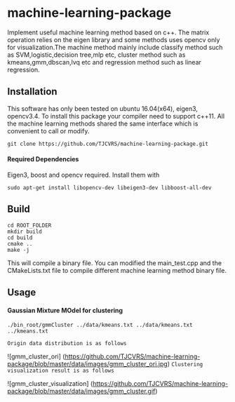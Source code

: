 # machine-learning-package
Implement useful machine learning method based on c++. The matrix operation relies on the eigen library and some methods uses opencv only for visualization.The machine method mainly include classify method such as SVM,logistic,decision tree,mlp etc, cluster method such as kmeans,gmm,dbscan,lvq etc and regression method such as linear regression.

## Installation
This software has only been tested on ubuntu 16.04(x64), eigen3, opencv3.4. To install this package your compiler need to support c++11. All the machine learning methods shared the same interface which is convenient to call or modify.
```
git clone https://github.com/TJCVRS/machine-learning-package.git
```
#### Required Dependencies
Eigen3, boost and opencv required. Install them with
```
sudo apt-get install libopencv-dev libeigen3-dev libboost-all-dev
```

## Build
```
cd ROOT_FOLDER
mkdir build
cd build
cmake ..
make -j
```
This will compile a binary file. You can modified the main_test.cpp and the CMakeLists.txt file to compile different machine learning method binary file.

## Usage
#### Gaussian Mixture MOdel for clustering
```
./bin_root/gmmCluster ../data/kmeans.txt ../data/kmeans.txt ../kmeans.txt
```
`Origin data distribution is as follows`

![gmm_cluster_ori]
(https://github.com/TJCVRS/machine-learning-package/blob/master/data/images/gmm_cluster_ori.jpg)
`Clustering visualization result is as follows`

![gmm_cluster_visualization]
(https://github.com/TJCVRS/machine-learning-package/blob/master/data/images/gmm_cluster.gif)
